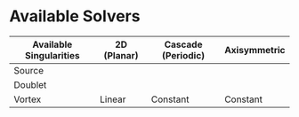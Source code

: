 # Available Solvers

| Available Singularities | 2D (Planar)      | Cascade (Periodic) | Axisymmetric |
|-------------------------|------------------|--------------------|--------------|
| Source                  |                  |                    |              |
| Doublet                 |                  |                    |              |
| Vortex                  | Linear           | Constant           | Constant     |
